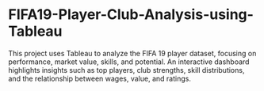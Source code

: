 # FIFA19-Player-Club-Analysis-using-Tableau
This project uses Tableau to analyze the FIFA 19 player dataset, focusing on performance, market value, skills, and potential. An interactive dashboard highlights insights such as top players, club strengths, skill distributions, and the relationship between wages, value, and ratings.
